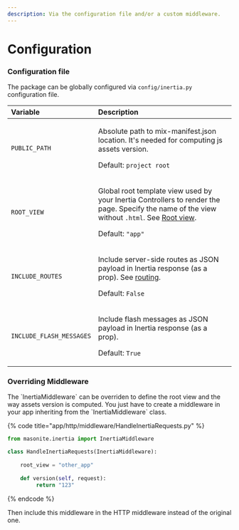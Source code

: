 ```yaml
---
description: Via the configuration file and/or a custom middleware.
---
```


# Configuration

### Configuration file

The package can be globally configured via `config/inertia.py` configuration file.

<table>
  <thead>
    <tr>
      <th style="text-align:left">Variable</th>
      <th style="text-align:left">Description</th>
    </tr>
  </thead>
  <tbody>
    <tr>
      <td style="text-align:left"><code>PUBLIC_PATH</code>
      </td>
      <td style="text-align:left">
        <p>Absolute path to mix-manifest.json location. It&apos;s needed for computing
          js assets version.</p>
        <p>Default: <code>project root</code>
        </p>
      </td>
    </tr>
    <tr>
      <td style="text-align:left"><code>ROOT_VIEW</code>
      </td>
      <td style="text-align:left">
        <p>Global root template view used by your Inertia Controllers to render the
          page. Specify the name of the view without <code>.html</code>. See <a href="root-view.md#global-configuration">Root view</a>.</p>
        <p>Default: <code>&quot;app&quot;</code>
        </p>
      </td>
    </tr>
    <tr>
      <td style="text-align:left"><code>INCLUDE_ROUTES</code>
      </td>
      <td style="text-align:left">
        <p>Include server-side routes as JSON payload in Inertia response (as a prop).
          See <a href="../the-basics/routing.md#generated-as-json-and-include-in-view">routing</a>.</p>
        <p>Default: <code>False</code>
        </p>
      </td>
    </tr>
    <tr>
      <td style="text-align:left"><code>INCLUDE_FLASH_MESSAGES</code>
      </td>
      <td style="text-align:left">
        <p>Include flash messages as JSON payload in Inertia response (as a prop).</p>
        <p>Default: <code>True</code>
        </p>
      </td>
    </tr>
  </tbody>
</table>

### Overriding Middleware

The \`InertiaMiddleware\` can be overriden to define the root view and the way assets version is computed. You just have to create a middleware in your app inheriting from the \`InertiaMiddleware\` class.



{% code title="app/http/middleware/HandleInertiaRequests.py" %}
```python
from masonite.inertia import InertiaMiddleware

class HandleInertiaRequests(InertiaMiddleware):
    
    root_view = "other_app"
    
    def version(self, request):
         return "123"
```
{% endcode %}

Then include this middleware in the HTTP middleware instead of the original one.

